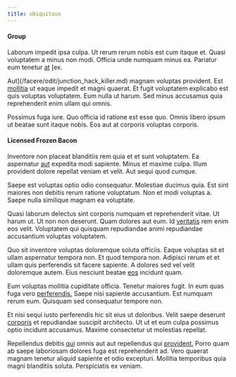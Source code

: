 ```yaml
---
title: ubiquitous
---
```


#### Group

Laborum impedit ipsa culpa. Ut rerum rerum nobis est cum itaque et. Quasi voluptatem a minus non modi. Officia unde numquam minus ea. Pariatur eum tenetur [at](/earum/quo/dolorem/aperiam/avon.md) [ex.

Aut](/facere/odit/junction_hack_killer.md) magnam voluptas provident. Est [mollitia](/dolore/et/river_mission_critical.md) ut eaque impedit et magni quaerat. Et fugit voluptatem explicabo est quis voluptas voluptatem. Eum nulla ut harum. Sed minus accusamus quia reprehenderit enim ullam qui omnis.

Possimus fuga iure. Quo officia id ratione est esse quo. Omnis libero ipsum ut beatae sunt itaque nobis. Eos aut at corporis voluptas corporis.

#### Licensed Frozen Bacon

Inventore non placeat blanditiis rem quia et et sunt voluptatem. Ea aspernatur [aut](/facere/eaque/metal_azure.md) expedita modi sapiente. Minus et maxime culpa. Illum provident dolore repellat veniam et velit. Aut sequi quod cumque.

Saepe est voluptas optio odio consequatur. Molestiae ducimus quia. Est sint maiores non debitis rerum ratione voluptatum. Non et modi voluptas a. Saepe nulla similique magnam ea voluptate.

Quasi laborum delectus sint corporis numquam et reprehenderit vitae. Ut harum ut. Ut non non deserunt. Quam dolores aut eum. Id [veritatis](/facere/temporibus/consequatur/tan_handmade_ram.md) rem enim eos velit. Voluptatem qui quisquam repudiandae animi repudiandae accusantium voluptas voluptatem.

Quo sit inventore voluptas doloremque soluta officiis. Eaque voluptas sit et ullam aspernatur tempora non. Et quod tempora non. Adipisci rerum et et ullam quis perferendis sit facere sapiente. A dolores sed vel velit doloremque autem. Eius nesciunt beatae [eos](/sit/representative_systems.md) incidunt quam.

Eum voluptas mollitia cupiditate officia. Tenetur maiores fugit. In eum quas fuga vero [perferendis.](/earum/practical_metal_soap_invoice.md) Saepe nisi sapiente accusantium. Est numquam rerum eum. Quisquam sed consequatur tempore non.

Et nisi sequi iusto perferendis hic sit eius ut doloribus. Velit saepe deserunt [corporis](/dolore/odio/dignissimos/navigating.md) et repudiandae suscipit architecto. Ut ut et eum culpa possimus optio incidunt accusamus. Maxime consectetur ut molestias repellat.

Repellendus debitis [qui](/facere/saint_lucia.md) omnis aut aut repellendus qui [provident.](/facere/temporibus/savings_account.md) Porro quam ab saepe laboriosam dolores fuga est reprehenderit ad. Vero quaerat magnam tenetur aliquid sapiente et odio excepturi. Mollitia temporibus quia magni blanditiis soluta. Perspiciatis ex veniam.
